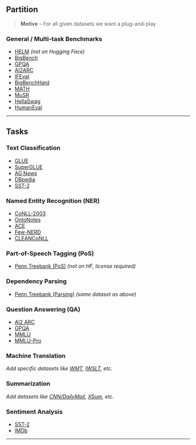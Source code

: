 ## Partition  
> **Motive** – For all given datasets we want a plug-and-play

### General / Multi-task Benchmarks  
- [HELM](https://crfm.stanford.edu/helm/latest/) *(not on Hugging Face)*  
- [BigBench](https://huggingface.co/datasets/google/bigbench)  
- [GPQA](https://huggingface.co/datasets/Idavidrein/gpqa)  
- [AI2ARC](https://huggingface.co/datasets/allenai/ai2_arc)  
- [IFEval](https://huggingface.co/datasets/google/IFEval)  
- [BigBenchHard](https://huggingface.co/datasets/maveriq/bigbenchhard)  
- [MATH](https://huggingface.co/datasets/deepmind/math_dataset)  
- [MuSR](https://huggingface.co/datasets/TAUR-Lab/MuSR)  
- [HellaSwag](https://huggingface.co/datasets/Rowan/hellaswag)  
- [HumanEval](https://huggingface.co/datasets/openai/openai_humaneval)

---

## Tasks

### Text Classification  
- [GLUE](https://huggingface.co/datasets/glue)  
- [SuperGLUE](https://huggingface.co/datasets/super_glue)  
- [AG News](https://huggingface.co/datasets/ag_news)  
- [DBpedia](https://huggingface.co/datasets/dbpedia_14)  
- [SST-2](https://huggingface.co/datasets/glue/viewer/sst2)

### Named Entity Recognition (NER)  
- [CoNLL-2003](https://huggingface.co/datasets/conll2003)  
- [OntoNotes](https://huggingface.co/datasets/ontonotes)  
- [ACE](https://huggingface.co/datasets/luoyuan/ace2005)  
- [Few-NERD](https://huggingface.co/datasets/dfki-nlp/few-nerd)  
- [CLEANCoNLL](https://huggingface.co/datasets/CLEANNLP/CLEANCoNLL)

### Part-of-Speech Tagging (PoS)  
- [Penn Treebank (PoS)](https://catalog.ldc.upenn.edu/LDC99T42) *(not on HF, license required)*

### Dependency Parsing  
- [Penn Treebank (Parsing)](https://catalog.ldc.upenn.edu/LDC99T42) *(same dataset as above)*

### Question Answering (QA)  
- [AI2 ARC](https://huggingface.co/datasets/allenai/ai2_arc)  
- [GPQA](https://huggingface.co/datasets/Idavidrein/gpqa)  
- [MMLU](https://huggingface.co/datasets/cais/mmlu)  
- [MMLU-Pro](https://huggingface.co/datasets/TIGER-Lab/MMLU-Pro)

### Machine Translation  
*Add specific datasets like [WMT](https://huggingface.co/datasets/wmt14), [IWSLT](https://huggingface.co/datasets/iwslt2017), etc.*

### Summarization  
*Add datasets like [CNN/DailyMail](https://huggingface.co/datasets/cnn_dailymail), [XSum](https://huggingface.co/datasets/xsum), etc.*

### Sentiment Analysis  
- [SST-2](https://huggingface.co/datasets/glue/viewer/sst2)  
- [IMDb](https://huggingface.co/datasets/imdb)

---

